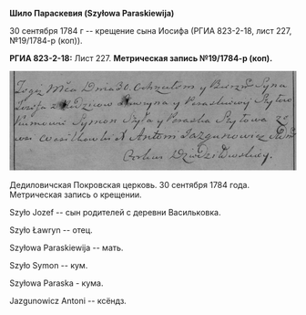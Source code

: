 **Шило Параскевия (Szyłowa Paraskiewija)**

30 сентября 1784 г -- крещение сына Иосифа (РГИА 823-2-18, лист 227,
№19/1784-р (коп)).

**РГИА 823-2-18:** Лист 227. **Метрическая запись №19/1784-р (коп).**

![](./media/30109c67f4c62eca8a6c76648905f1d296006dd4.png)

Дедиловичская Покровская церковь. 30 сентября 1784 года. Метрическая
запись о крещении.

Szyło Jozef -- сын родителей с деревни Васильковка.

Szyło Ławryn -- отец.

Szyłowa Paraskiewija -- мать.

Szyło Symon -- кум.

Szyłowa Paraska - кума.

Jazgunowicz Antoni -- ксёндз.

